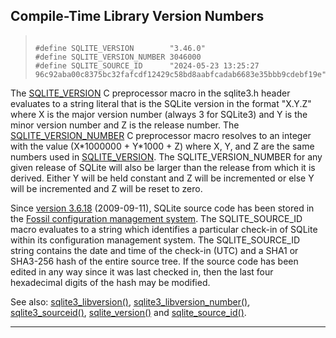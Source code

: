 ## Compile\-Time Library Version Numbers




> ```
> 
> #define SQLITE_VERSION        "3.46.0"
> #define SQLITE_VERSION_NUMBER 3046000
> #define SQLITE_SOURCE_ID      "2024-05-23 13:25:27 96c92aba00c8375bc32fafcdf12429c58bd8aabfcadab6683e35bbb9cdebf19e"
> 
> ```



The [SQLITE\_VERSION](#SQLITE_SOURCE_ID) C preprocessor macro in the sqlite3\.h header
evaluates to a string literal that is the SQLite version in the
format "X.Y.Z" where X is the major version number (always 3 for
SQLite3\) and Y is the minor version number and Z is the release number.
The [SQLITE\_VERSION\_NUMBER](#SQLITE_SOURCE_ID) C preprocessor macro resolves to an integer
with the value (X\*1000000 \+ Y\*1000 \+ Z) where X, Y, and Z are the same
numbers used in [SQLITE\_VERSION](#SQLITE_SOURCE_ID).
The SQLITE\_VERSION\_NUMBER for any given release of SQLite will also
be larger than the release from which it is derived. Either Y will
be held constant and Z will be incremented or else Y will be incremented
and Z will be reset to zero.


Since [version 3\.6\.18](releaselog/3_6_18.html) (2009\-09\-11\),
SQLite source code has been stored in the
[Fossil configuration management
system](http://www.fossil-scm.org/). The SQLITE\_SOURCE\_ID macro evaluates to
a string which identifies a particular check\-in of SQLite
within its configuration management system. The SQLITE\_SOURCE\_ID
string contains the date and time of the check\-in (UTC) and a SHA1
or SHA3\-256 hash of the entire source tree. If the source code has
been edited in any way since it was last checked in, then the last
four hexadecimal digits of the hash may be modified.


See also: [sqlite3\_libversion()](#sqlite3_libversion),
[sqlite3\_libversion\_number()](#sqlite3_libversion), [sqlite3\_sourceid()](#sqlite3_libversion),
[sqlite\_version()](lang_corefunc.html#sqlite_version) and [sqlite\_source\_id()](lang_corefunc.html#sqlite_source_id).




---


